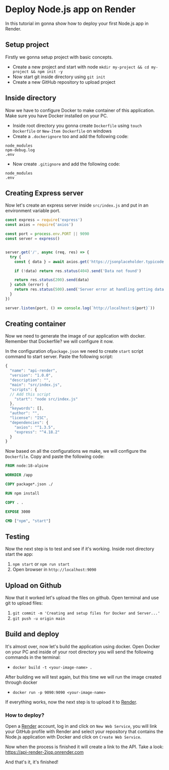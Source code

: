 # Deploy Node.js app on Render 
In this tutorial im gonna show how to deploy your first Node.js app in Render.

## Setup project
Firstly we gonna setup project with basic concepts.

- Create a new project and start with node `mkdir my-project && cd my-project && npm init -y`
- Now start git inside directory using `git init`
- Create a new GitHub repository to upload project

## Inside directory
Now we have to configure Docker to make container of this application. Make sure you have Docker installed on your PC.

- Inside root directory you gonna create `Dockerfile` using `touch Dockerfile` or `New-Item Dockerfile` on windows
- Create a `.dockerignore` too and add the following code: 

``` .dockerignore
node_modules
npm-debug.log
.env
```
- Now create `.gitignore` and add the following code:
``` .gitignore
node_modules
.env
```
## Creating Express server 
Now let's create an express server inside `src/index.js` and put in an environment variable port.

``` javascript
const express = require('express')
const axios = require('axios')

const port = process.env.PORT || 9090
const server = express()


server.get('/', async (req, res) => {
  try {
    const { data } = await axios.get('https://jsonplaceholder.typicode.com/todos')

    if (!data) return res.status(404).send('Data not found')

    return res.status(200).send(data)
  } catch (error) {
    return res.status(500).send('Server error at handling getting data')
  }
})

server.listen(port, () => console.log(`http://localhost:${port}`))

```

## Creating container
Now we need to generate the image of our application with docker. Remember that Dockerfile? we will configure it now.

In the configuration of`package.json` we need to create `start` script command to start server. Paste the following script:

```javascript
{
  "name": "api-render",
  "version": "1.0.0",
  "description": "",
  "main": "src/index.js",
  "scripts": {
  // Add this script 
    "start": "node src/index.js"
  },
  "keywords": [],
  "author": "",
  "license": "ISC",
  "dependencies": {
    "axios": "^1.3.5",
    "express": "^4.18.2"
  }
}
```

Now based on all the configurations we make, we will configure the `Dockerfile`. Copy and paste the following code:


```Dockerfile
FROM node:18-alpine

WORKDIR /app

COPY package*.json ./

RUN npm install

COPY . .

EXPOSE 3000

CMD ["npm", "start"]
```

## Testing
Now the next step is to test and see if it's working. Inside root directory start the app:
1. `npm start` or `npm run start`
2.  Open browser in `http://localhost:9090`


## Upload on Github
Now that it worked let's upload the files on github. Open terminal and use git to upload files:

1. `git commit -m 'Creating and setup files for Docker and Server...'`
2.  `git push -u origin main`


## Build and deploy
It's almost over, now let's build the application using docker. Open Docker on your PC and inside of your root directory you will send the following commands in the terminal:
- `docker build -t <your-image-name> .`

After building we will test again, but this time we will run the image created through docker

-  `docker run -p 9090:9090 <your-image-name>`

If everything works, now the next step is to upload it to [Render](https://dashboard.render.com/").

###  How to deploy? 
Open a [Render](https://dashboard.render.com/") account, log in and click on `New Web Service`, you will link your GitHub profile with Render and select your repository that contains the Node.js application with Docker and click on `Create Web Service`. 

Now when the process is finished it will create a link to the API. Take a look:
https://api-render-2jop.onrender.com

And that's it, it's finished!


